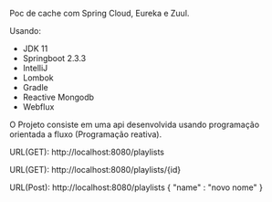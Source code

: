 Poc de cache com Spring Cloud, Eureka e Zuul.

Usando:

* JDK 11
* Springboot 2.3.3
* IntelliJ
* Lombok
* Gradle
* Reactive Mongodb
* Webflux

O Projeto consiste em uma api desenvolvida usando programação orientada a fluxo (Programação reativa).

URL(GET): http://localhost:8080/playlists

URL(GET): http://localhost:8080/playlists/{id}

URL(Post): http://localhost:8080/playlists
{
    "name" : "novo nome"
}

